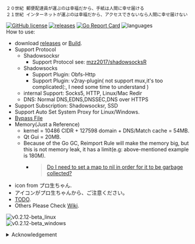 ```shell
２０世紀 郵便配達員が運ぶのは幸福だから、手紙は人間に幸せ届ける
２１世紀 インターネットが運ぶのは幸福だから、アクセスできないなら人間に幸せ届けない
```

[![GitHub license](https://img.shields.io/github/license/Asutorufa/yuhaiin)](https://github.com/Asutorufa/yuhaiin/blob/master/LICENSE)
[![releases](https://img.shields.io/github/release-pre/asutorufa/yuhaiin.svg)](https://github.com/Asutorufa/yuhaiin/releases)
[![Go Report Card](https://goreportcard.com/badge/github.com/Asutorufa/yuhaiin)](https://goreportcard.com/report/github.com/Asutorufa/yuhaiin)
![languages](https://img.shields.io/github/languages/top/asutorufa/yuhaiin.svg)  
How to use:

- download [releases](https://github.com/Asutorufa/yuhaiin/releases) or [Build](https://github.com/Asutorufa/yuhaiin/wiki/build).  
- Support Protocol  
    - Shadowsocksr  
        - Support Protocol see: [mzz2017/shadowsocksR](https://github.com/mzz2017/shadowsocksR)  
    - Shadowsocks  
        - Support Plugin: Obfs-Http  
        - Support Plugin: v2ray-plugin( not support mux,it's too complicated(:, I need some time to understand )  
    - internal Support: Socks5, HTTP, Linux/Mac Redir  
    - DNS: Normal DNS,EDNS,DNSSEC,DNS over HTTPS   
- Support Subscription: Shadowsocksr, SSD  
- Support Auto Set System Proxy for Linux/Windows.  
- [Bypass File](https://github.com/Asutorufa/yuhaiin/tree/ACL)  
- Memory(Just a Reference)  
    - kernel = 10486 CIDR + 127598 domain + DNS/Match cache = 54MB.  
    - Qt Gui = 20MB.  
    - Because of the Go GC, Reimport Rule will make the memory big, but this is not memory leak, it has a limit(e.g: above-mentioned example is 180M).  
        - > [Do I need to set a map to nil in order for it to be garbage collected?](https://stackoverflow.com/questions/36747776/do-i-need-to-set-a-map-to-nil-in-order-for-it-to-be-garbage-collected)  
- icon from プロ生ちゃん.  
- アイコンがプロ生ちゃんから、ご注意ください。  
- [TODO](https://github.com/Asutorufa/yuhaiin/wiki/TODO).  
- Others Please Check [Wiki](https://github.com/Asutorufa/yuhaiin/wiki).  

![v0.2.12-beta_linux](https://raw.githubusercontent.com/Asutorufa/yuhaiin/master/img/v0.2.12-beta_linux.png)  
![v0.2.12-beta_windows](https://raw.githubusercontent.com/Asutorufa/yuhaiin/master/img/v0.2.12-beta_windows.png)  

<details>
<summary>Acknowledgement</summary>

- [Golang](https://golang.org)  
- [therecipe/qt](https://github.com/therecipe/qt)  
- [mattn/go-sqlite3](https://github.com/mattn/go-sqlite3)(now change to json)  
- [breakwa11/shadowsokcsr](https://github.com/shadowsocksr-backup/shadowsocksr)  
- [akkariiin/shadowsocksrr](https://github.com/shadowsocksrr/shadowsocksr/tree/akkariiin/dev)  
- [mzz2017/shadowsocksR](https://github.com/mzz2017/shadowsocksR)  
- [Dreamacro/clash](https://github.com/Dreamacro/clash)  
- [shadowsocks/go-shadowsocks2](https://github.com/shadowsocks/go-shadowsocks2)  
- [v2ray-plugin](https://github.com/shadowsocks/v2ray-plugin)  
- [v2ray](https://v2ray.com/)  
- [gRPC](https://grpc.io/)  
- [protobuf](https://github.com/golang/protobuf)  
- [プロ生ちゃん](https://kei.pronama.jp/)

</details>

